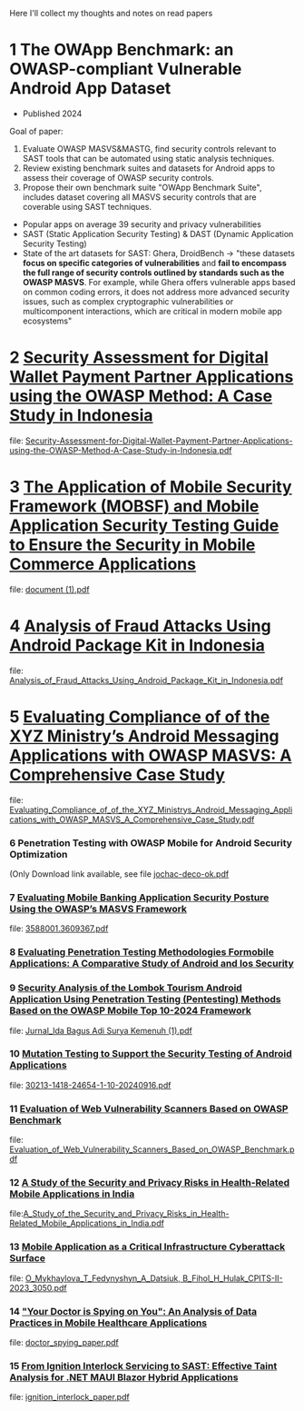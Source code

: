 Here I'll collect my thoughts and notes on read papers

# 1 The OWApp Benchmark: an OWASP-compliant Vulnerable Android App Dataset
- Published 2024

Goal of paper:
1. Evaluate OWASP MASVS&MASTG, find security controls relevant to SAST tools that can be automated using static analysis techniques.
2. Review existing benchmark suites and datasets for Android apps to assess their coverage of OWASP security controls.
3. Propose their own benchmark suite "OWApp Benchmark Suite", includes dataset covering all MASVS security controls that are coverable using SAST techniques.
- Popular apps on average 39 security and privacy vulnerabilities
- SAST (Static Application Security Testing) & DAST (Dynamic Application Security Testing)
- State of the art datasets for SAST: Ghera, DroidBench
-> "these datasets **focus on specific categories of vulnerabilities** and **fail to encompass the full range of security controls outlined by standards such as the OWASP MASVS**. For example, while Ghera offers vulnerable apps based on common coding errors, it does not address more advanced security issues, such as complex cryptographic vulnerabilities or multicomponent interactions, which are critical in modern mobile app ecosystems"



# 2 [Security Assessment for Digital Wallet Payment Partner Applications using the OWASP Method: A Case Study in Indonesia](https://www.researchgate.net/profile/Muhammad-Saifulhakim/publication/378480579_Security_Assessment_for_Digital_Wallet_Payment_Partner_Applications_using_the_OWASP_Method_A_Case_Study_in_Indonesia/links/65dc4147adf2362b6357e589/Security-Assessment-for-Digital-Wallet-Payment-Partner-Applications-using-the-OWASP-Method-A-Case-Study-in-Indonesia.pdf)
file: [Security-Assessment-for-Digital-Wallet-Payment-Partner-Applications-using-the-OWASP-Method-A-Case-Study-in-Indonesia.pdf](https://github.com/user-attachments/files/23166032/Security-Assessment-for-Digital-Wallet-Payment-Partner-Applications-using-the-OWASP-Method-A-Case-Study-in-Indonesia.pdf)


# 3 [The Application of Mobile Security Framework (MOBSF) and Mobile Application Security Testing Guide to Ensure the Security in Mobile Commerce Applications](https://www.jsisfotek.org/index.php/JSisfotek/article/view/231/153)
file: [document (1).pdf](https://github.com/user-attachments/files/23166027/document.1.pdf)


# 4 [Analysis of Fraud Attacks Using Android Package Kit in Indonesia](https://ieeexplore.ieee.org/stamp/stamp.jsp?tp=&arnumber=10732435)
file: [Analysis_of_Fraud_Attacks_Using_Android_Package_Kit_in_Indonesia.pdf](https://github.com/user-attachments/files/23166023/Analysis_of_Fraud_Attacks_Using_Android_Package_Kit_in_Indonesia.pdf)


# 5 [Evaluating Compliance of of the XYZ Ministry’s Android Messaging Applications with OWASP MASVS: A Comprehensive Case Study](https://ieeexplore.ieee.org/stamp/stamp.jsp?tp=&arnumber=10859915)
file: [Evaluating_Compliance_of_of_the_XYZ_Ministrys_Android_Messaging_Applications_with_OWASP_MASVS_A_Comprehensive_Case_Study.pdf](https://github.com/user-attachments/files/23166017/Evaluating_Compliance_of_of_the_XYZ_Ministrys_Android_Messaging_Applications_with_OWASP_MASVS_A_Comprehensive_Case_Study.pdf)


### 6 Penetration Testing with OWASP Mobile for Android Security Optimization
(Only Download link available, see file [jochac-deco-ok.pdf](https://github.com/user-attachments/files/23165785/jochac-deco-ok.pdf)

### 7 [Evaluating Mobile Banking Application Security Posture Using the OWASP’s MASVS Framework](https://dl.acm.org/doi/abs/10.1145/3588001.3609367)
file: [3588001.3609367.pdf](https://github.com/user-attachments/files/23166012/3588001.3609367.pdf)


### 8 [Evaluating Penetration Testing Methodologies Formobile Applications: A Comparative Study of Android and Ios Security](https://papers.ssrn.com/sol3/papers.cfm?abstract_id=5384360)

### 9 [Security Analysis of the Lombok Tourism Android Application Using Penetration Testing (Pentesting) Methods Based on the OWASP Mobile Top 10-2024 Framework](https://eprints.unram.ac.id/48862/2/Jurnal_Ida%20Bagus%20Adi%20Surya%20Kemenuh%20%281%29.pdf)
file: [Jurnal_Ida Bagus Adi Surya Kemenuh (1).pdf](https://github.com/user-attachments/files/23166008/Jurnal_Ida.Bagus.Adi.Surya.Kemenuh.1.pdf)

### 10 [Mutation Testing to Support the Security Testing of Android Applications](https://sol.sbc.org.br/index.php/sast/article/view/30213)
file: [30213-1418-24654-1-10-20240916.pdf](https://github.com/user-attachments/files/23166064/30213-1418-24654-1-10-20240916.pdf)

### 11 [Evaluation of Web Vulnerability Scanners Based on OWASP Benchmark](https://ieeexplore.ieee.org/abstract/document/8638176)
file: [Evaluation_of_Web_Vulnerability_Scanners_Based_on_OWASP_Benchmark.pdf](https://github.com/user-attachments/files/23166180/Evaluation_of_Web_Vulnerability_Scanners_Based_on_OWASP_Benchmark.pdf)

### 12 [A Study of the Security and Privacy Risks in Health-Related Mobile Applications in India](https://ieeexplore.ieee.org/abstract/document/10932131)
file:[A_Study_of_the_Security_and_Privacy_Risks_in_Health-Related_Mobile_Applications_in_India.pdf](https://github.com/user-attachments/files/23166231/A_Study_of_the_Security_and_Privacy_Risks_in_Health-Related_Mobile_Applications_in_India.pdf)

### 13 [Mobile Application as a Critical Infrastructure Cyberattack Surface](https://elibrary.kubg.edu.ua/id/eprint/47127/)
file: [O_Mykhaylova_T_Fedynyshyn_A_Datsiuk, B_Fihol_H_Hulak_CPITS-II-2023_3050.pdf](https://github.com/user-attachments/files/23166288/O_Mykhaylova_T_Fedynyshyn_A_Datsiuk.B_Fihol_H_Hulak_CPITS-II-2023_3050.pdf)

### 14 ["Your Doctor is Spying on You": An Analysis of Data Practices in Mobile Healthcare Applications](https://arxiv.org/abs/2510.06015)
file: [doctor_spying_paper.pdf](https://github.com/user-attachments/files/23166347/doctor_spying_paper.pdf)

### 15 [From Ignition Interlock Servicing to SAST: Effective Taint Analysis for .NET MAUI Blazor Hybrid Applications](https://www.diva-portal.org/smash/record.jsf?pid=diva2%3A1966105&dswid=-5022)
file: [ignition_interlock_paper.pdf](https://github.com/user-attachments/files/23166398/ignition_interlock_paper.pdf)









